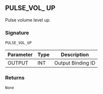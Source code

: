 ## PULSE\_VOL\_ UP

Pulse volume level up.


### Signature

`PULSE_VOL_UP`


| Parameter | Type | Description       |
| --------- | ---- | ----------------- |
| OUTPUT    | INT  | Output Binding ID |


### Returns

`None`